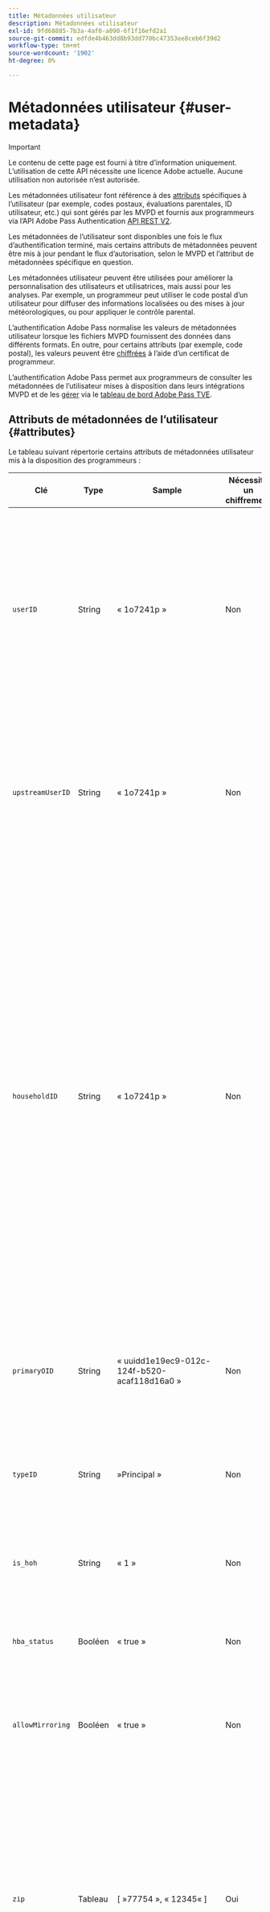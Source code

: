 ```yaml
---
title: Métadonnées utilisateur
description: Métadonnées utilisateur
exl-id: 9fd68885-7b3a-4af0-a090-6f1f16efd2a1
source-git-commit: edfde4b463dd8b93dd770bc47353ee8ceb6f39d2
workflow-type: tm+mt
source-wordcount: '1902'
ht-degree: 0%

---
```


# Métadonnées utilisateur {#user-metadata}

>[!IMPORTANT]
>
> Le contenu de cette page est fourni à titre d’information uniquement. L’utilisation de cette API nécessite une licence Adobe actuelle. Aucune utilisation non autorisée n’est autorisée.

Les métadonnées utilisateur font référence à des [attributs](#attributes) spécifiques à l’utilisateur (par exemple, codes postaux, évaluations parentales, ID utilisateur, etc.) qui sont gérés par les MVPD et fournis aux programmeurs via l’API Adobe Pass Authentication [API REST V2](#apis).

Les métadonnées de l’utilisateur sont disponibles une fois le flux d’authentification terminé, mais certains attributs de métadonnées peuvent être mis à jour pendant le flux d’autorisation, selon le MVPD et l’attribut de métadonnées spécifique en question.

Les métadonnées utilisateur peuvent être utilisées pour améliorer la personnalisation des utilisateurs et utilisatrices, mais aussi pour les analyses. Par exemple, un programmeur peut utiliser le code postal d’un utilisateur pour diffuser des informations localisées ou des mises à jour météorologiques, ou pour appliquer le contrôle parental.

L’authentification Adobe Pass normalise les valeurs de métadonnées utilisateur lorsque les fichiers MVPD fournissent des données dans différents formats. En outre, pour certains attributs (par exemple, code postal), les valeurs peuvent être [chiffrées](#encryption) à l’aide d’un certificat de programmeur.

L’authentification Adobe Pass permet aux programmeurs de consulter les métadonnées de l’utilisateur mises à disposition dans leurs intégrations MVPD et de les [gérer](#management) via le [tableau de bord Adobe Pass TVE](https://experience.adobe.com/#/pass/authentication).

## Attributs de métadonnées de l’utilisateur {#attributes}

Le tableau suivant répertorie certains attributs de métadonnées utilisateur mis à la disposition des programmeurs :

| Clé | Type | Sample | Nécessite un chiffrement | Description | Détails |
|------------------|---------|--------------------------------------------------------------|---------------------|------------------------------------------------------------------------------------|--------------------------------------------------------------------------------------------------------------------------------------------------------------------------------------------------------------------------------------------------------------------------------------------------------------------------------------------------------------------------------------------------------------------------------------------------------------------------------------------------------------------------------------------------|
| `userID` | String | « 1o7241p » | Non | Identifiant du compte. | La valeur d’attribut peut être un identifiant de foyer ou un identifiant de sous-compte. La valeur `userID` sera différente de la `householdID` si le MVPD prend en charge les sous-comptes et que l’utilisateur actuel n’est pas le titulaire du compte principal. |
| `upstreamUserID` | String | « 1o7241p » | Non | Identifiant de compte pour la surveillance de simultanéité. | La valeur d’attribut peut être utilisée pour appliquer des limites d’accès simultané sur les sites et applications MVPD et Programmer . La valeur `upstreamUserID` est identique à la valeur `userID` pour la plupart des MVPD. |
| `householdID` | String | « 1o7241p » | Non | Identifiant du compte pour le contrôle parental. | La valeur d’attribut peut être utilisée pour différencier l’utilisation des ménages et des sous-comptes. Parfois, il peut être utilisé comme un substitut du contrôle parental si les vraies notes ne sont pas disponibles, si l&#39;utilisateur a été connecté avec le compte du ménage, il peut regarder, sinon le contenu noté ne s&#39;afficherait pas. La représentation de ce paramètre varie beaucoup d’une MVPD à l’autre (par exemple, identifiant utilisateur de ménage, identifiant de ménage, indicateur de chef de ménage, etc.). Si le MVPD ne prend pas en charge les sous-comptes, la représentation sera identique à celle de `userID`. |
| `primaryOID` | String | « uuidd1e19ec9-012c-124f-b520-acaf118d16a0 » | Non | Identifiant du compte. | L’attribut est spécifique à AT&amp;T. La valeur `primaryOID` est identique à la valeur `userID` lorsque la valeur `typeID` est définie sur « Principal ». |
| `typeID` | String |  »Principal » | Non | Attribut qui indique si l’utilisateur actuel est un titulaire de compte principal ou secondaire. | L’attribut est spécifique à AT&amp;T. La valeur `primaryOID` est identique à la valeur `userID` lorsque la valeur `typeID` est définie sur « Principal ». |
| `is_hoh` | String | « 1 » | Non | Attribut qui indique si l’utilisateur actuel est le chef de ménage ou non. | L&#39;attribut est spécifique à Synacor. |
| `hba_status` | Booléen | « true » | Non | Attribut qui indique si l&#39;utilisateur actuel s&#39;est authentifié via l&#39;adaptateur HBA ou non. |                                                                                                                                                                                                                                                                                                                                                                                                                                                                                                                                                  |
| `allowMirroring` | Booléen | « true » | Non | Attribut qui indique si l’appareil actuel peut ou non mettre en miroir l’écran. | L&#39;attribut est spécifique au spectre. |
| `zip` | Tableau | \[ »77754 », « 12345« \] | Oui | Code postal de l’utilisateur. | La valeur d’attribut peut être utilisée pour diffuser des actualités localisées, des mises à jour météorologiques ou des événements sportifs. La valeur `zip` représente les données sensibles qui nécessitent des accords juridiques avec le MVPD. Lorsqu’elle est chiffrée, la représentation de la clé `zip` sera un `String` au lieu d’un `Array`. |
| `encryptedZip` | String | « » | Oui | Code postal chiffré de l’utilisateur. | L’attribut est spécifique à Comcast. |
| `channelID` | Tableau | \[« channel-1 », « channel-2 »\] | Non | Liste des canaux que l’utilisateur est autorisé à consulter. | La valeur d’attribut peut être utilisée pour filtrer différents canaux des portails qui agrègent plusieurs réseaux. Nous vous recommandons d’utiliser l’API [Preauthorize](/help/authentication/integration-guide-programmers/rest-apis/rest-api-v2/apis/decisions-apis/rest-api-v2-decisions-apis-retrieve-preauthorization-decisions-using-specific-mvpd.md) au lieu de cet attribut de métadonnées utilisateur pour filtrer les canaux qui ne sont pas disponibles pour l’utilisateur. |
| `maxRating` | Objet | { MPAA : « NR », VCHIP : « X », URL : « http://manage.my/parental » } | Non | Évaluation parentale maximale pour l’utilisateur actuel. | La valeur d’attribut peut être utilisée pour filtrer le contenu qui n’est pas adapté à l’utilisateur actuel en fonction des évaluations « MPAA » ou « VCHIP ». |
| `language` | String | « Anglais » | Non | Paramètres de langue. | La valeur d’attribut peut être utilisée pour afficher des messages en fonction des préférences linguistiques de l’utilisateur ou de l’utilisatrice. |

Les attributs de métadonnées utilisateur mis à la disposition d’un programmeur dépendent de ce que fournit un MVPD. Le tableau suivant répertorie les attributs rendus disponibles par divers MVPD :

|                         | **Accord légal signé (zip uniquement)** | **ID utilisateur sur AuthN** | **ID d’utilisateur en amont sur AuthN** | **ID de ménage sur AuthN/Z** | **OID de Principal sur AuthN** | **ID de type sur AuthN** | **Chef de ménage sur AuthN** | **Statut du HBA** | **Autoriser la mise en miroir sur AuthZ** | **Code postal sur AuthN/Z** | **Identifiant du canal sur AuthN** | **Évaluation sur AuthN/Z** | **Langue** | **onNet** | **inHome** | **Notes** |
|-------------------------|---------------------------------------|----------------------|-------------------------------|-----------------------------|--------------------------|----------------------|--------------------------------|----------------|------------------------------|-------------------------|-------------------------|-----------------------|--------------|-----------|------------|-------------------------------------------------------------------------------------------------------------------------------------------|
| **Nom officiel** | s.o. | `userID` | `upstreamUserID` | `householdID` | `primaryOID` | `typeID` | `is_hoh` | `hba_status` | `allowMirroring` | `zip` | `channelID` | `maxRating` | `language` | `onNet` | `inHome` |                                                                                                                                           |
| **Nécessite un chiffrement** | s.o. | **Non** | **Non** | **Non** | **Non** | **Non** | **Non** | **Non** | **Non** | **Oui** | **Non** | **Non** | **Non** | **Non** | **Non** |                                                                                                                                           |
| **Sensible** | s.o. | **Non** | **Non** | **Non** | **Non** | **Non** | **Non** | **Non** | **Non** | **Oui** | **Non** | **Non** | **Non** | **Non** | **Non** |                                                                                                                                           |
| IdP Adobe | **Oui** | **Oui** | **Oui** | **Oui (AuthN uniquement)** | **Oui** | **Oui** | **Oui** | **Non** | **Non** | **Oui (AuthN uniquement)** | **Oui** | **Oui (AuthN uniquement)** | **Non** | **Non** | **Non** | Accord juridique non nécessaire. |
| Synacor | **Oui** | **Oui** | **Oui** | **Oui (AuthN uniquement)** | **Non** | **Non** | **Oui** | **Non** | **Non** | **Oui (AuthN uniquement)** | **Oui** | **Oui (AuthN uniquement)** | **Non** | **Non** | **Non** | Accord juridique ne couvrant pas tous les MVPD proxy. Il s&#39;agit d&#39;une prise en charge générique de Synacor, qui n&#39;est peut-être pas intégrée à tous leurs MVPD. |
| Plat | **Non** | **Oui** | **Oui** | **Oui (AuthN uniquement)** | **Non** | **Non** | **Non** | **Non** | **Non** | **Oui (AuthN uniquement)** | **Oui** | **Oui (AuthN uniquement)** | **Non** | **Non** | **Non** | Il partage la même liste que tous les MVPD de Synacor, plus `upstreamUserID`. |
| Comcast | **Non** | **Oui** | **Oui** | **Oui (AuthZ uniquement)** | **Non** | **Non** | **Non** | **Oui** | **Non** | **Non** | **Non** | **Oui (AuthZ uniquement)** | **Non** | **Non** | **Non** |                                                                                                                                           |
| AT&amp;T | **Oui** | **Oui** | **Oui** | **Oui (AuthN uniquement)** | **Oui** | **Oui** | **Non** | **Non** | **Non** | **Oui (AuthN uniquement)** | **Non** | **Non** | **Non** | **Non** | **Non** | Accord légal signé. |
| DTV | **Oui** | **Oui** | **Oui** | **Non** | **Non** | **Non** | **Non** | **Non** | **Non** | **Oui (AuthN uniquement)** | **Non** | **Non** | **Non** | **Non** | **Non** |                                                                                                                                           |
| COX | **Non** | **Oui** | **Oui** | **Non** | **Non** | **Non** | **Non** | **Non** | **Non** | **Oui (AuthN uniquement)** | **Non** | **Non** | **Non** | **Non** | **Non** |                                                                                                                                           |
| Télévision Par Câble | **Oui** | **Oui** | **Oui** | **Non** | **Non** | **Non** | **Non** | **Non** | **Non** | **Oui (AuthN uniquement)** | **Oui** | **Non** | **Non** | **Non** | **Non** | Accord légal signé. |
| Spectre | **Oui** | **Oui** | **Oui** | **Oui (AuthN uniquement)** | **Non** | **Non** | **Non** | **Oui** | **Oui** | **Oui (AuthN uniquement)** | **Non** | **Oui (AuthN uniquement)** | **Non** | **Non** | **Non** |                                                                                                                                           |
| Charte | **Oui** | **Oui** | **Oui** | **Oui (AuthN uniquement)** | **Non** | **Non** | **Non** | **Non** | **Non** | **Oui (AuthN uniquement)** | **Non** | **Oui (AuthN uniquement)** | **Non** | **Non** | **Non** |                                                                                                                                           |
| Version | **Non** | **Oui** | **Oui** | **Non** | **Non** | **Non** | **Non** | **Oui** | **Non** | **Oui (AuthN uniquement)** | **Non** | **Non** | **Non** | **Non** | **Non** |                                                                                                                                           |
| HTC | **Non** | **Oui** | **Oui** | **Non** | **Non** | **Non** | **Non** | **Non** | **Non** | **Non** | **Oui** | **Non** | **Non** | **Non** | **Non** |                                                                                                                                           |
| Rogers | **Non** | **Oui** | **Oui** | **Non** | **Non** | **Non** | **Non** | **Non** | **Non** | **Non** | **Non** | **Non** | **Non** | **Non** | **Non** |                                                                                                                                           |
| RCN | **Oui** | **Oui** | **Oui** | **Oui (AuthN uniquement)** | **Non** | **Non** | **Non** | **Non** | **Non** | **Oui (AuthN uniquement)** | **Non** | **Oui (AuthN uniquement)** | **Non** | **Non** | **Non** |                                                                                                                                           |
| Lien Est | **Non** | **Oui** | **Oui** | **Oui (AuthN uniquement)** | **Non** | **Non** | **Non** | **Non** | **Non** | **Oui (AuthN uniquement)** | **Oui** | **Oui (AuthN uniquement)** | **Non** | **Non** | **Non** |                                                                                                                                           |
| Cogeco | **Non** | **Oui** | **Oui** | **Oui (AuthN uniquement)** | **Non** | **Non** | **Non** | **Non** | **Non** | **Oui (AuthN uniquement)** | **Non** | **Non** | **Non** | **Non** | **Non** |                                                                                                                                           |
| Vidéotron | **Non** | **Oui** | **Oui** | **Oui*** | **Non** | **Non** | **Non** | **Non** | **Non** | **Oui (AuthN uniquement)** | **Non** | **Non** | **Non** | **Non** | **Non** | Il expose les `householdID` avec la même valeur que les `userID`. |
| Mission du proxy | **Oui** | **Oui** | **Oui** | **Oui (AuthN uniquement)** | **Non** | **Non** | **Non** | **Non** | **Non** | **Oui (AuthN uniquement)** | **Non** | **Non** | **Non** | **Non** | **Non** | Accord légal signé. |
| Proxy Clearleap | **Oui** | **Oui** | **Oui** | **Non** | **Non** | **Non** | **Non** | **Non** | **Non** | **Oui (AuthN uniquement)** | **Non** | **Oui (AuthZ uniquement)** | **Oui** | **Non** | **Non** | Accord légal signé. |
| GLDS du proxy | **Non** | **Oui** | **Oui** | **Non** | **Non** | **Non** | **Non** | **Non** | **Non** | **Oui (AuthN uniquement)** | **Non** | **Non** | **Non** | **Non** | **Non** |                                                                                                                                           |
| Autres MVPD | **Non** | **Oui** | **Oui** | **Non** | **Non** | **Non** | **Non** | **Non** | **Non** | **Non** | **Non** | **Non** | **Non** | **Non** | **Non** | Aucun accord juridique pour le moment, métadonnées sensibles non disponibles pour la production. Pour tous les MVPD, le `userID` est disponible sans travail supplémentaire. |

>[!IMPORTANT]
>
> Des accords juridiques doivent être signés avec les MVPD avant que des métadonnées d&#39;utilisateur sensibles (par exemple, le code postal) ne soient disponibles.

## Chiffrement des métadonnées de l’utilisateur {#encryption}

Pour chiffrer et déchiffrer les attributs de métadonnées de l’utilisateur, le programmeur doit générer un certificat (paire de clés publique/privée) et [s’auto-configurer](#management) le certificat via le [tableau de bord Adobe Pass TVE](https://experience.adobe.com/#/pass/authentication) ou partager la clé publique avec les représentants de l’authentification Adobe Pass.

Suivez les étapes ci-dessous pour vous assurer que le certificat est généré et configuré correctement :

1. Téléchargez et installez le kit d’outils OpenSSL (http://www.openssl.org).

1. Générez une demande de signature de certificat (CSR) :

   * Générez une paire de clés. Sur votre terminal de commande, exécutez ce qui suit :

     ```bash
     openssl genrsa -des3 -out mycompany-license.key 2048
     ```

   * Générez la demande de signature de certificat. Sur votre terminal de commande, exécutez ce qui suit :

     ```bash
     openssl req -new -key mycompany-license.key -out mycompany-license.csr -batch
     ```

     Vous serez invité à saisir le mot de passe de la clé privée.

   * Créez une copie de sauvegarde de votre clé privée et de votre mot de passe. Exemple de CSR :

     ```
     -----BEGIN CERTIFICATE REQUEST-----
     MIIBnTCCAQYCAQAwXTELMAkGA1UEBhMCU0cxETAPBgNVBAoTCE0yQ3J5cHRvMRIw
     EAYDVQQDEwlsb2NhbGhvc3QxJzAlBgkqhkiG9w0BCQEWGGFkbWluQHNlcnZlci5l
     eGFtcGxlLmRvbTCBnzANBgkqhkiG9w0BAQEFAAOBjQAwgYkCgYEAr1nYY1Qrll1r
     uB/FqlCRrr5nvupdIN+3wF7q915tvEQoc74bnu6b8IbbGRMhzdzmvQ4SzFfVEAuM
     MuTHeybPq5th7YDrTNizKKxOBnqE2KYuX9X22A1Kh49soJJFg6kPb9MUgiZBiMlv
     tb7K3CHfgw5WagWnLl8Lb+ccvKZZl+8CAwEAAaAAMA0GCSqGSIb3DQEBBAUAA4GB
     AHpoRp5YS55CZpy+wdigQEwjL/wSluvo+WjtpvP0YoBMJu4VMKeZi405R7o8oEwi
     PdlrrliKNknFmHKIaCKTLRcU59ScA6ADEIWUzqmUzP5Cs6jrSRo3NKfg1bd09D1K
     9rsQkRc9Urv9mRBIsredGnYECNeRaK5R1yzpOowninXC
     -----END CERTIFICATE REQUEST-----
     ```

1. Envoyez la demande de signature de certificat à une autorité de certification (par exemple, Verisign).

1. L&#39;autorité de certification vous enverra le certificat au format .p7b (PKCS#7, Cryptographic Message Syntax Standard).

1. Déployez le certificat .p7b. Convertissez le fichier PKCS#7 (.p7b) en fichier PKCS#12 (fichier PFX, Personal Information Exchange Syntax Standard) à l’aide de votre clé privée et générez le fichier PEM (fichier conteneur de certificats concaténés) :

   * Convertissez le fichier PKCS#7 en fichier PEM temporaire. Sur votre ligne de commande, exécutez ce qui suit :

     ```
     openssl pkcs7 -in mycompany-license.p7b -inform DER -out mycompany-license-temp.pem -outform PEM -print_certs
     ```

   * Convertissez le fichier PEM temporaire en fichier PFX. Sur votre ligne de commande, exécutez ce qui suit :

     ```
     openssl pkcs12 -export -inkey mycompany-license.key -in mycompany-license-temp.pem -out mycompany-license.pfx -passin pass:private_key_password -passout pass:pfx_password
     ```

   * Convertissez le fichier PEM temporaire en fichier PEM final. Sur votre ligne de commande, exécutez ce qui suit :

     ```
     openssl x509 -in mycompany-license-temp.pem -inform PEM -out mycompany-license.pem -outform PEM
     ```

1. Utilisez le fichier PEM pour [configurer](#management) le certificat via [le tableau de bord Adobe Pass TVE](https://experience.adobe.com/#/pass/authentication) ou envoyez le fichier PEM aux représentants de l’authentification Adobe Pass.

   * Pour plus d’informations sur la gestion des certificats via le tableau de bord [Adobe Pass TVE](https://experience.adobe.com/#/pass/authentication), consultez la section suivante.

   * L’authentification Adobe Pass prend en charge un certificat principal et un certificat de sauvegarde. Si votre certificat principal est compromis de quelque manière que ce soit, vous pouvez le révoquer et passer au certificat secondaire. Cela garantit une transition fluide entre les certificats avec un impact minimal sur le client.

## Gestion des métadonnées de l’utilisateur {#management}

>[!IMPORTANT]
>
> Si vous n’avez pas accès au tableau de bord Adobe Pass TVE, créez un ticket via notre [Zendesk](https://adobeprimetime.zendesk.com) et demandez à votre gestionnaire de compte technique (TAM) d’apporter les modifications appropriées pour vous.

Le tableau de bord Adobe Pass TVE est un outil permettant aux clients du service d’authentification d’Adobe Pass (les programmeurs) de gérer leur configuration et leurs données. Ce tableau de bord en libre-service active un éventail de fonctionnalités qui sont décrites dans la documentation Guide de l’utilisateur du tableau de bord TVE d’Adobe Pass [&#128279;](/help/authentication/user-guide-tve-dashboard/tve-dashboard-overview.md).

Pour passer en revue et gérer les attributs de métadonnées utilisateur rendus disponibles par un MVPD, suivez les étapes de la documentation du [Guide d’utilisation du tableau de bord TVE pour les intégrations](/help/authentication/user-guide-tve-dashboard/tve-dashboard-integrations.md#user-metadata) .

Pour vérifier et gérer les certificats utilisés pour chiffrer les attributs de métadonnées utilisateur, suivez les étapes des documents [Guide d’utilisation du tableau de bord TVE pour les programmeurs](/help/authentication/user-guide-tve-dashboard/tve-dashboard-programmers.md#certificates) ou [Guide d’utilisation du tableau de bord TVE pour les canaux](/help/authentication/user-guide-tve-dashboard/tve-dashboard-channels.md#certificates).

## API REST V2 {#rest-api-v2}

Les attributs de métadonnées de l’utilisateur peuvent être récupérés à l’aide des API suivantes :

* [Récupération des profils](/help/authentication/integration-guide-programmers/rest-apis/rest-api-v2/apis/profiles-apis/rest-api-v2-profiles-apis-retrieve-profiles.md)
* [Récupération du profil pour un fichier mvpd spécifique](/help/authentication/integration-guide-programmers/rest-apis/rest-api-v2/apis/profiles-apis/rest-api-v2-profiles-apis-retrieve-profile-for-specific-mvpd.md)
* [Récupération du profil pour un code spécifique](/help/authentication/integration-guide-programmers/rest-apis/rest-api-v2/apis/profiles-apis/rest-api-v2-profiles-apis-retrieve-profile-for-specific-code.md)

Reportez-vous aux sections **Réponse** et **Exemples** des API ci-dessus pour comprendre la structure des attributs de métadonnées de l’utilisateur.

>[!IMPORTANT]
>
> Les métadonnées de l’utilisateur sont disponibles une fois le flux d’authentification terminé. Par conséquent, l’application cliente n’a pas besoin d’interroger un point d’entrée distinct pour récupérer les informations [métadonnées de l’utilisateur](/help/authentication/integration-guide-programmers/features-standard/entitlements/user-metadata.md), car elles sont déjà incluses dans les informations de profil.

Pour plus d’informations sur comment et à quel moment intégrer les API ci-dessus, reportez-vous aux documents suivants :

* [Flux de profils de base exécuté dans l’application principale](/help/authentication/integration-guide-programmers/rest-apis/rest-api-v2/flows/basic-access-flows/rest-api-v2-basic-profiles-primary-application-flow.md)
* [Flux de profils de base exécuté dans l’application secondaire](/help/authentication/integration-guide-programmers/rest-apis/rest-api-v2/flows/basic-access-flows/rest-api-v2-basic-profiles-secondary-application-flow.md)

Certains attributs de métadonnées peuvent être mis à jour pendant le flux d’autorisation, selon le MVPD et l’attribut de métadonnées spécifique. Par conséquent, l’application cliente peut avoir besoin d’interroger à nouveau les API ci-dessus pour récupérer les dernières métadonnées de l’utilisateur.

>[!MORELIKETHIS]
>
> [FAQ sur la phase d’authentification](/help/authentication/integration-guide-programmers/rest-apis/rest-api-v2/rest-api-v2-faqs.md#authentication-phase-faqs-general)
